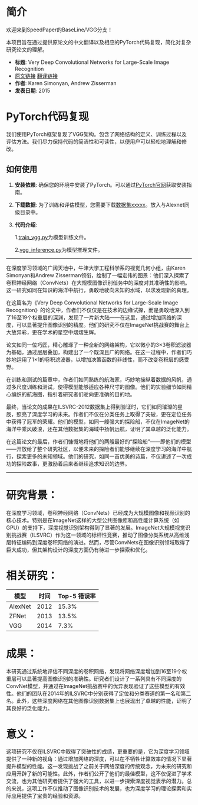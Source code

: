 # 简介

欢迎来到SpeedPaper的BaseLine/VGG分支！

本项目旨在通过提供原论文的中文翻译以及相应的PyTorch代码复现，简化对复杂研究论文的理解。

- **标题**: Very Deep Convolutional Networks for Large-Scale Image Recognition
- [原文链接](https://arxiv.org/pdf/1409.1556.pdf)  [翻译链接](https://github.com/hanknewbird/SpeedPaper/blob/main/BaseLine/VGG/paper/VGG%E7%BF%BB%E8%AF%91.pdf)
- **作者**: Karen Simonyan, Andrew Zisserman
- **发表日期**: 2015

# PyTorch代码复现

我们使用PyTorch框架复现了VGG架构。包含了网络结构的定义、训练过程以及评估方法。我们尽力保持代码的简洁性和可读性，以便用户可以轻松地理解和修改。

## 如何使用

1. **安装依赖**: 确保您的环境中安装了PyTorch。可以通过[PyTorch官网](https://pytorch.org/get-started/locally/)获取安装指南。

2. **下载数据**: 为了训练和评估模型，您需要下载[数据集xxxxx]()。放入与Alexnet同级目录中。

3. **代码介绍**:

   1.[train_vgg.py](https://github.com/hanknewbird/SpeedPaper/blob/main/BaseLine/VGG/train_vgg.py)为模型训练文件。

   2.[vgg_inference.py](https://github.com/hanknewbird/SpeedPaper/blob/main/BaseLine/VGG/vgg_inference.py)为模型推理文件。

---

在深度学习领域的广阔天地中，牛津大学工程科学系的视觉几何小组，由Karen Simonyan和Andrew Zisserman领衔，绘制了一幅宏伟的图景：他们深入探索了卷积神经网络（ConvNets）在大规模图像识别任务中的深度对其准确性的影响。这一研究如同在知识的海洋中航行，勇敢地驶向未知的水域，以求发现新的真理。

在这篇名为《Very Deep Convolutional Networks for Large-Scale Image Recognition》的论文中，作者们不仅仅是在技术的边缘试探，而是勇敢地深入到了16至19个权重层的深渊，发现了一片新大陆——在这里，通过增加网络的深度，可以显著提升图像识别的精度。他们的研究不仅在ImageNet挑战赛的舞台上大放异彩，更在学术的星空中熠熠生辉。

论文如同一位巧匠，精心雕琢了一种全新的网络架构，它以微小的3×3卷积滤波器为基础，通过层层叠加，构建出了一个既深且广的网络。在这一过程中，作者们巧妙地运用了1×1的卷积滤波器，以增加决策函数的非线性，而不改变卷积层的感受野。

在训练和测试的篇章中，作者们如同熟练的航海家，巧妙地操纵着数据的风帆，通过多尺度训练和测试，使得模型能够适应各种尺寸的图像。他们的实验细节如同精心编织的航海图，指引着研究者们驶向更准确的目的地。

最终，当论文的成果在ILSVRC-2012数据集上得到验证时，它们如同璀璨的星辰，照亮了深度学习的未来。作者们不仅在分类任务上取得了突破，更在定位任务中获得了冠军的荣耀。他们的模型，如同一艘强大的探险船，不仅在ImageNet的海洋中乘风破浪，还在其他数据集的海域中扬帆远航，证明了其卓越的泛化能力。

在这篇论文的最后，作者们慷慨地将他们的两艘最好的“探险船”——即他们的模型——开放给了整个研究社区，以便未来的探险者们能够继续在深度学习的海洋中航行，探索更多的未知领域。他们的研究，如同一首优美的诗篇，不仅讲述了一次成功的探险故事，更激励着后来者继续追求知识的边界。

---

# 研究背景：
在深度学习领域，卷积神经网络（ConvNets）已经成为大规模图像和视频识别的核心技术。特别是在ImageNet这样的大型公共图像库和高性能计算系统（如GPU）的支持下，深度视觉识别架构得到了显著的发展。ImageNet大规模视觉识别挑战赛（ILSVRC）作为这一领域的标杆性竞赛，推动了图像分类系统从高维浅层特征编码到深度卷积网络的演进。然而，尽管ConvNets在图像识别领域取得了巨大成功，但其架构设计的深度方面仍有待进一步探索和优化。

# 相关研究：

| 模型       | 时间 | Top-5 错误率 |
|------------|------|--------------|
| AlexNet    | 2012 | 15.3%        |
| ZFNet      | 2013 | 13.5%        |
| VGG        | 2014 | 7.3%         |

# 成果：
本研究通过系统地评估不同深度的卷积网络，发现将网络深度增加到16至19个权重层可以显著提高图像识别的准确性。研究者们设计了一系列具有不同深度的ConvNet模型，并通过在ImageNet挑战赛中的优异表现验证了这些模型的有效性。他们的团队在2014年的ILSVRC中分别获得了定位和分类赛道的第一名和第二名。此外，这些深度网络在其他图像识别数据集上也展现出了卓越的性能，证明了其良好的泛化能力。

# 意义：
这项研究不仅在ILSVRC中取得了突破性的成绩，更重要的是，它为深度学习领域提供了一种新的视角：通过增加网络的深度，可以在不牺牲计算效率的情况下显著提升模型的性能。这一发现挑战了之前关于网络深度的传统观念，为未来的研究和应用开辟了新的可能性。此外，作者们公开了他们的最佳模型，这不仅促进了学术交流，也为其他研究者提供了强大的工具，以进一步探索深度视觉表示的潜力。总的来说，这项工作不仅推动了图像识别技术的发展，也为深度学习的理论探索和实际应用提供了宝贵的经验和资源。
